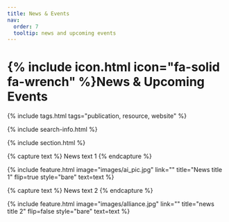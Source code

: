 ```yaml
---
title: News & Events
nav:
  order: 7
  tooltip: news and upcoming events
---
```


# {% include icon.html icon="fa-solid fa-wrench" %}News & Upcoming Events

{% include tags.html tags="publication, resource, website" %}

{% include search-info.html %}

{% include section.html %}

{% capture text %}
News text 1
{% endcapture %}

{%
  include feature.html
  image="images/ai_pic.jpg"
  link=""
  title="News title 1"
  flip=true
  style="bare"
  text=text
%}



{% capture text %}
News text 2
{% endcapture %}

{%
  include feature.html
  image="images/alliance.jpg"
  link=""
  title="news title 2"
  flip=false
  style="bare"
  text=text
%}

